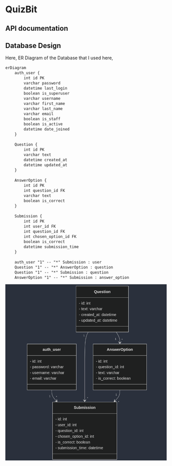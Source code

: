 # QuizBit

## API documentation 
[](https://documenter.getpostman.com/view/27408193/2sAYBRGu7v)

## Database Design
Here, ER Diagram of the Database that I used here, 
```
erDiagram
    auth_user {
        int id PK
        varchar password
        datetime last_login
        boolean is_superuser
        varchar username
        varchar first_name
        varchar last_name
        varchar email
        boolean is_staff
        boolean is_active
        datetime date_joined
    }

    Question {
        int id PK
        varchar text
        datetime created_at
        datetime updated_at
    }

    AnswerOption {
        int id PK
        int question_id FK
        varchar text
        boolean is_correct
    }

    Submission {
        int id PK
        int user_id FK
        int question_id FK
        int chosen_option_id FK
        boolean is_correct
        datetime submission_time
    }

    auth_user "1" -- "*" Submission : user
    Question "1" -- "*" AnswerOption : question
    Question "1" -- "*" Submission : question
    AnswerOption "1" -- "*" Submission : answer_option
```
![](image/DB_design.png)



